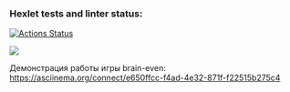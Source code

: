 ### Hexlet tests and linter status:
[![Actions Status](https://github.com/JaneSpace/frontend-project-44/actions/workflows/hexlet-check.yml/badge.svg)](https://github.com/JaneSpace/frontend-project-44/actions)

<a href="https://codeclimate.com/github/JaneSpace/frontend-project-44/maintainability"><img src="https://api.codeclimate.com/v1/badges/2741c5adc4b925d3a6cd/maintainability" /></a>

Демонстрация работы игры brain-even: https://asciinema.org/connect/e650ffcc-f4ad-4e32-871f-f22515b275c4